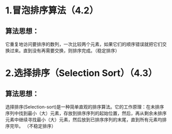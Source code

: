 # 1.冒泡排序算法（4.2）
## 算法思想：
它重复地访问要排序的数列，一次比较两个元素，如果它们的顺序错误就把它们交换过来。直到没有再需要交换，则排序完成。（稳定排序）


# 2.选择排序（Selection Sort）（4.3）
## 算法思想：
选择排序(Selection-sort)是一种简单直观的排序算法。它的工作原理：在未排序序列中找到最小（大）元素，存放到排序序列的起始位置，然后，再从剩余未排序元素中继续寻找最小（大）元素，然后放到已排序序列的末尾，直到所有元素均排序完毕。 （不稳定排序）
